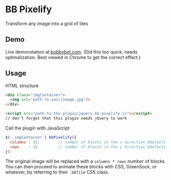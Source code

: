 # BB Pixelify
Transform any image into a grid of tiles

## Demo
Live demonstation at [bobbybol.com](http://bobbybol.com/plugins/bb-pixelify/).
(Did this too quick, needs optimalization. Best viewed in Chrome to get the correct effect.)

## Usage

HTML structure
```html
<div class="imgContainer">
  <img src="path-to-your/image.jpg"/>
</div>

<script src="path-to-the-plugin/jquery.bb-pixelify.js"></script>
// don't forget that this plugin needs jQuery to work
```

Call the plugin with JavaScript
```javascript
$('.imgContainer').bbPixelify({ 
  columns : 35,        // number of blocks in the x direction @default 10 
  rows    : 15         // number of blocks in the y direction @default 10
});
```

The original image will be replaced with a `columns * rows` number of blocks.
You can then proceed to animate these blocks with CSS, GreenSock, or whatever, by referring to their `.bbTile` CSS class. 
